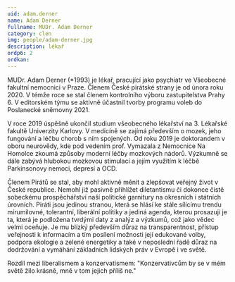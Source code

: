 ```yaml
---
uid: adam.derner
name: Adam Derner
fullname: MUDr. Adam Derner
category: clen
img: people/adam-derner.jpg
description: lékař
ordp6: 2
ordkan: 
---
```

MUDr. Adam Derner (*1993) je lékař, pracující jako psychiatr ve Všeobecné fakultní nemocnici v Praze. Členem České pirátské strany je od února roku 2020. V témže roce se stal členem kontrolního výboru zastupitelstva Prahy 6. V editorském týmu se aktivně účastnil tvorby programu voleb do Poslanecké sněmovny 2021.

V roce 2019 úspěšně ukončil studium všeobecného lékařství na 3. Lékařské fakultě Univerzity Karlovy. V medicíně se zajímá především o mozek, jeho fungování a léčbu chorob s ním spojených. Od roku 2019 je doktorandem v oboru neurovědy, kde pod vedením prof. Vymazala z Nemocnice Na Homolce zkoumá způsoby moderní léčby mozkových nádorů. Výzkumně se dále zabývá hlubokou mozkovou stimulací a jejím využitím k léčbě Parkinsonovy nemoci, depresí a OCD.

Členem Pirátů se stal, aby mohl aktivně měnit a zlepšovat veřejný život v České republice. Nemohl již pasivně přihlížet diletantismu či dokonce čistě sobeckému prospěchářství naší politické garnitury na okresních i státních úrovních. Piráti jsou jedinou stranou, která se hlásí ke stále sílícímu trendu mírumilovné, tolerantní, liberální politiky a jediná agenda, kterou prosazují je ta, která je podložena tvrdými daty z analýz a výzkumů, což jako vědec velmi oceňuje. Je mu blízký především důraz na transparentnost, přístup veřejnosti k informacím a tím posílení možnosti její edukované volby, podpora ekologie a zelené energetiky a také v neposlední řadě důraz na dodržování a vymáhání základních lidských práv v Evropě i ve světě.

Rozdíl mezi liberalismem a konzervatismem: 
"Konzervativcům by se v mém světě žilo krásně, mně v tom jejich příliš ne."